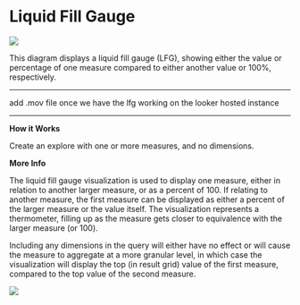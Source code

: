 #  Liquid Fill Gauge

![](/Users/4mile/Documents/github/custom_visualizations_v2/src/examples/liquid_fill_gauge/liquid_fill_gauge.png)
 
This diagram displays a liquid fill gauge (LFG), showing either the value or percentage of one measure compared to either another value or 100%, respectively.



****
add .mov file once we have the lfg working on the looker hosted instance
****

**How it Works**

Create an explore with one or more measures, and no dimensions. 

**More Info**

The liquid fill gauge visualization is used to display one measure, either in relation to another larger measure, or as a percent of 100. If relating to another measure, the first measure can be displayed as either a percent of the larger measure or the value itself. The visualization represents a thermometer, filling up as the measure gets closer to equivalence with the larger measure (or 100).

Including any dimensions in the query will either have no effect or will cause the measure to aggregate at a more granular level, in which case the visualization will display the top (in result grid) value of the first measure, compared to the top value of the second measure. 



[![](sankey/sankey.png)](/sankey/sankey.js)
